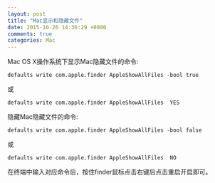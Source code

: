 ```yaml
---
layout: post
title: "Mac显示和隐藏文件"
date: 2015-10-26 14:36:29 +0800
comments: true
categories: Mac
---
```

  Mac OS X操作系统下显示Mac隐藏文件的命令:
  
    defaults write com.apple.finder AppleShowAllFiles -bool true 
    
  或
  
    defaults write com.apple.finder AppleShowAllFiles  YES
    
<!--more-->
    
  隐藏Mac隐藏文件的命令:
  
    defaults write com.apple.finder AppleShowAllFiles -bool false
    
  或

    defaults write com.apple.finder AppleShowAllFiles  NO
    
  在终端中输入对应命令后，按住finder鼠标点击右键后点击重启开启即可。
    


